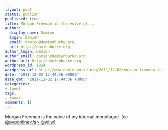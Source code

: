 ```yaml
---
layout: post
status: publish
published: true
title: Morgan Freeman is the voice of...
author:
  display_name: Damien
  login: Damien
  email: damien@damienburke.org
  url: http://damienburke.org
author_login: Damien
author_email: damien@damienburke.org
author_url: http://damienburke.org
wordpress_id: 1924
wordpress_url: http://www.damienburke.org/2011/12/02/morgan-freeman-is-the-voice-of-2/
date: '2011-12-02 12:44:56 +0000'
date_gmt: '2011-12-02 17:44:56 +0000'
categories:
- tweet
tags:
- tweet
comments: []
---
```

<p>Morgan Freeman is the voice of my internal monologue. (cc @<a href="http:&#47;&#47;twitter.com&#47;pvponline" class="aktt_username">pvponline<&#47;a> @wilw)</p>

